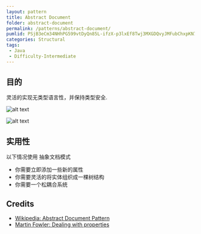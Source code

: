 ```yaml
---
layout: pattern
title: Abstract Document
folder: abstract-document
permalink: /patterns/abstract-document/
pumlid: PSjB3eCm34NHhPG599vtDyQn85L-ifzX-p3lxEf8Twj3MXGDQvyJMFubChxpKN767gucSq07iinEjSNDOACVNvoAUZr6MWoe3QVE_WRnxZ0Mf38b-hkIGlurX_MyehS7
categories: Structural
tags: 
 - Java
 - Difficulty-Intermediate
---
```


## 目的
灵活的实现无类型语言性，并保持类型安全.

![alt text](./etc/abstract-document-base.png "Abstract Document Base")

![alt text](./etc/abstract-document.png "Abstract Document Traits and Domain")


## 实用性
以下情况使用 抽象文档模式

* 你需要立即添加一些新的属性
* 你需要灵活的将实体组织成一棵树结构
* 你需要一个松耦合系统


## Credits

* [Wikipedia: Abstract Document Pattern](https://en.wikipedia.org/wiki/Abstract_Document_Pattern)
* [Martin Fowler: Dealing with properties](http://martinfowler.com/apsupp/properties.pdf)
